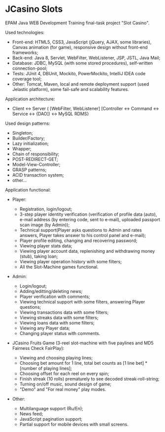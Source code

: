 # JCasino Slots
EPAM Java WEB Development Training final-task project "Slot Casino".

Used technologies:

  - Front-end: HTML5, CSS3, JavaScript (jQuery, AJAX, some libraries), Canvas animation (for game), responsive design without front-end frameworks;
  - Back-end: Java 8, Servlet, WebFilter, WebListener, JSP, JSTL, Java Mail;
  - Database: JDBC, MySQL (with some stored procedures), self-written connection-pool;
  - Tests: JUnit 4, DBUnit, Mockito, PowerMockito, IntelliJ IDEA code coverage tool;
  - Other: Tomcat, Maven, local and remote deployment support (used Jelastic platform), some fail-safe and scalability features.
    
Application architecture:

  - Client <-> Server ( [WebFilter, WebListener] [Controller <-> Command <-> Service <-> {DAO]) <-> MySQL RDMS}
  
Used design patterns:

  - Singleton;
  - Builder/Factory;
  - Lazy initialization;
  - Wrapper;
  - Chain of responsibility;
  - POST-REDIRECT-GET;
  - Model-View-Controller;
  - GRASP patterns;
  - ACID transaction system;
  - other...
  
Application functional:

  - Player:
    - Registration, login/logout;
    - 3-step player identity verification (verification of profile data (auto), e-mail address (by entering code, sent to
      e-mail), uploaded passport scan image (by Admin));
    - Technical support(Player asks questions to Admin and rates answers, Player takes answer to his control panel and 
      e-mail);
    - Player profile editing, changing and recovering password;
    - Viewing player stats data;
    - Viewing player account data, replenishing and withdrawing money (stub), taking loan;
    - Viewing player operation history with some filters;
    - All the Slot-Machine games functional.
    
  - Admin:
    - Login/logout;
    - Adding/editting/deleting news;
    - Player verification with comments;
    - Viewing technical support with some filters, answering Player questions;
    - Viewing transactions data with some filters;
    - Viewing streaks data with some filters;
    - Viewing loans data with some filters;
    - Viewing any Player data;
    - Changing player status with comments.
    
  - JCasino Fruits Game (3-reel slot-machine with five paylines and MD5 Fairness Check FairPlay):
    - Viewing and choosing playing lines;
    - Choosing bet amount for 1 line, total bet counts as [1 line bet] * [number of playing lines];
    - Choosing offset for each reel on every spin;
    - Finish streak (10 rolls) prematurely to see decoded streak-roll-string;
    - Turning on/off music, sound design of game;
    - "Demo" and "For real money" play modes.
    
  - Other:
    - Multilanguage support (Ru/En);
    - News feed;
    - JavaScript pagination support;
    - Partial support for mobile devices with small screens.